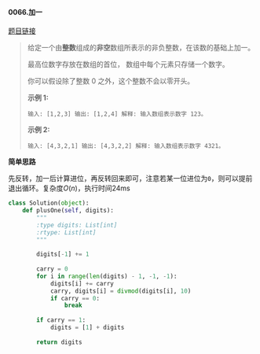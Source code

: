 #### 0066.加一
[题目链接](https://leetcode-cn.com/problems/plus-one/)
> 给定一个由**整数**组成的**非空**数组所表示的非负整数，在该数的基础上加一。
>
> 最高位数字存放在数组的首位， 数组中每个元素只存储一个数字。
>
> 你可以假设除了整数 0 之外，这个整数不会以零开头。
>
> **示例 1:**
>
> `
> 输入: [1,2,3]
> 输出: [1,2,4]
> 解释: 输入数组表示数字 123。
> `
>
> **示例 2:**
>
> `
> 输入: [4,3,2,1]
> 输出: [4,3,2,2]
> 解释: 输入数组表示数字 4321。
> `

**简单思路**

先反转，加一后计算进位，再反转回来即可，注意若某一位进位为`0`，则可以提前退出循环。复杂度$O(n)$，执行时间24ms

```python
class Solution(object):
    def plusOne(self, digits):
        """
        :type digits: List[int]
        :rtype: List[int]
        """
        
        digits[-1] += 1
        
        carry = 0
        for i in range(len(digits) - 1, -1, -1):
            digits[i] += carry
            carry, digits[i] = divmod(digits[i], 10)
            if carry == 0:
                break
        
        if carry == 1:
            digits = [1] + digits
        
        return digits
```

